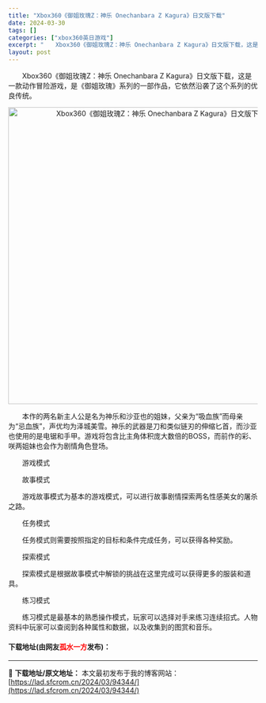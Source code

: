 ```yaml
---
title: "Xbox360《御姐玫瑰Z：神乐 Onechanbara Z Kagura》日文版下载"
date: 2024-03-30
tags: []
categories: ["xbox360英日游戏"]
excerpt: "　　Xbox360《御姐玫瑰Z：神乐 Onechanbara Z Kagura》日文版下载，这是一款动作冒险游戏，是《御姐玫瑰》系列的一部作品，它依然沿袭了这个系列的优良传统。 　　本作的两名新主人公是名为神乐和沙亚也的姐妹，父亲为&ldquo;吸血族&rdquo;而母亲为&ldquo;忌血族&amp;rd&hellip;"
layout: post
---
```


 <p>　　Xbox360《御姐玫瑰Z：神乐 Onechanbara Z Kagura》日文版下载，这是一款动作冒险游戏，是《御姐玫瑰》系列的一部作品，它依然沿袭了这个系列的优良传统。</p> <p align="center"><img align="" border="0" src="https://lad.sfcrom.cn/wp-content/uploads/2024/03/20240330_6607d8695ceaa.webp" width="600" alt="Xbox360《御姐玫瑰Z：神乐 Onechanbara Z Kagura》日文版下载" /></p> <p>　　本作的两名新主人公是名为神乐和沙亚也的姐妹，父亲为&ldquo;吸血族&rdquo;而母亲为&ldquo;忌血族&rdquo;，声优均为泽城美雪。神乐的武器是刀和类似链刃的伸缩匕首，而沙亚也使用的是电锯和手甲。游戏将包含比主角体积庞大数倍的BOSS，而前作的彩、咲两姐妹也会作为剧情角色登场。</p> <p>　　游戏模式</p> <p>　　故事模式</p> <p>　　游戏故事模式为基本的游戏模式，可以进行故事剧情探索两名性感美女的屠杀之路。</p> <p>　　任务模式</p> <p>　　任务模式则需要按照指定的目标和条件完成任务，可以获得各种奖励。</p> <p>　　探索模式</p> <p>　　探索模式是根据故事模式中解锁的挑战在这里完成可以获得更多的服装和道具。</p> <p>　　练习模式</p> <p>　　练习模式是最基本的熟悉操作模式，玩家可以选择对手来练习连续招式。人物资料中玩家可以查阅到各种属性和数据，以及收集到的图赏和音乐。</p> <p><h4>下载地址(由网友<font color="red">孤水一方</font>发布)：</h4></p> 

---
📖 **下载地址/原文地址：** 本文最初发布于我的博客网站：[https://lad.sfcrom.cn/2024/03/94344/](https://lad.sfcrom.cn/2024/03/94344/)
